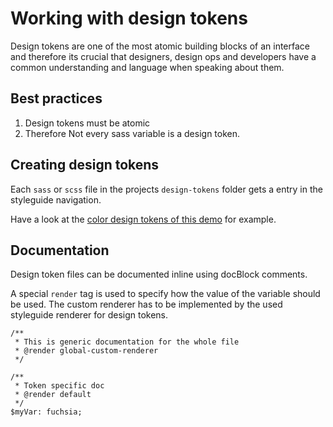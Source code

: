 # Working with design tokens

Design tokens are one of the most atomic building blocks of an interface
and therefore its crucial that designers, design ops and developers have
a common understanding and language when speaking about them.

## Best practices

1.  Design tokens must be atomic
2.  Therefore Not every sass variable is a design token.

## Creating design tokens

Each `sass` or `scss` file in the projects `design-tokens` folder gets a
entry in the styleguide navigation.

Have a look at the [color design tokens of this demo](~/design-tokens/colors)
for example.

## Documentation

Design token files can be documented inline using docBlock comments.

A special `render` tag is used to specify how the value of the variable
should be used. The custom renderer has to be implemented by the
<missing-doc>used styleguide renderer for design tokens</missing-doc>.

```
/**
 * This is generic documentation for the whole file
 * @render global-custom-renderer
 */

/**
 * Token specific doc
 * @render default
 */
$myVar: fuchsia;
```
